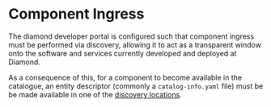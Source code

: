 # Component Ingress

The diamond developer portal is configured such that component ingress must be performed via discovery, allowing it to act as a transparent window onto the software and services currently developed and deployed at Diamond.

As a consequence of this, for a component to become available in the catalogue, an entity descriptor (commonly a `catalog-info.yaml` file) must be be made available in one of the [discovery locations](../references/discovery-locations.md).
